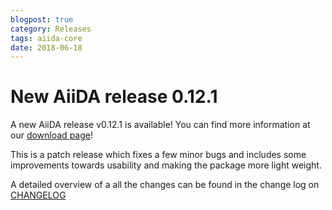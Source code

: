 ```yaml
---
blogpost: true
category: Releases
tags: aiida-core
date: 2018-06-18
---
```


# New AiiDA release 0.12.1

A new AiiDA release v0.12.1 is available! You can find more information at our [download page](/sections/download.md)!

This is a patch release which fixes a few minor bugs and includes some improvements towards usability and making the package more light weight.

A detailed overview of a all the changes can be found in the change log on [CHANGELOG](https://github.com/aiidateam/aiida_core/blob/v0.12.1/CHANGELOG.md)
